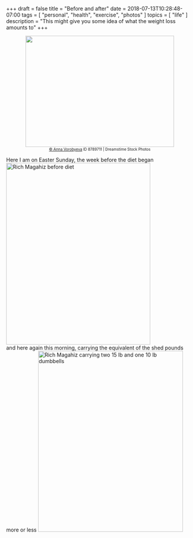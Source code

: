 +++
draft = false
title = "Before and after"
date = 2018-07-13T10:28:48-07:00
tags = [
  "personal",
  "health",
  "exercise",
  "photos"
]
topics = [
  "life"
]
description = "This might give you some idea of what the weight loss amounts to"
+++

<div align="center" style="font-size:x-small"><img src="/abovethefold/dreamstimefree_8789711.jpg" width="400" height="300" /><br /><a href="https://www.dreamstime.com/guzmania_info">© Anna Vorobyeva</a>
ID 8789711 | Dreamstime Stock Photos</div>

Here I am on Easter Sunday, the week before the diet began<br />
<img src="/20180401_101442a.jpg" alt="Rich Magahiz before diet" width="388" height="490" /><br />
and here again this morning, carrying the equivalent of the shed pounds more or less
<img src="/2018-07-12.jpg" alt="Rich Magahiz carrying two 15 lb and one 10 lb dumbbells" width="390" height="488" />
